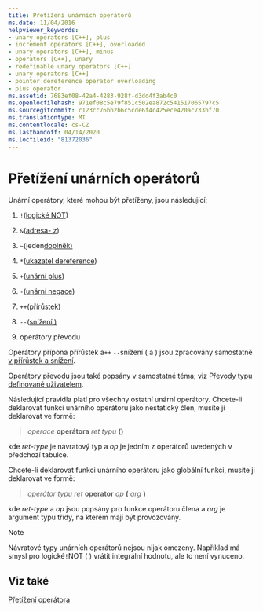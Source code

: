 ```yaml
---
title: Přetížení unárních operátorů
ms.date: 11/04/2016
helpviewer_keywords:
- unary operators [C++], plus
- increment operators [C++], overloaded
- unary operators [C++], minus
- operators [C++], unary
- redefinable unary operators [C++]
- unary operators [C++]
- pointer dereference operator overloading
- plus operator
ms.assetid: 7683ef08-42a4-4283-928f-d3dd4f3ab4c0
ms.openlocfilehash: 971ef08c5e79f851c502ea872c541517065797c5
ms.sourcegitcommit: c123cc76bb2b6c5cde6f4c425ece420ac733bf70
ms.translationtype: MT
ms.contentlocale: cs-CZ
ms.lasthandoff: 04/14/2020
ms.locfileid: "81372036"
---
```

# <a name="overloading-unary-operators"></a>Přetížení unárních operátorů

Unární operátory, které mohou být přetíženy, jsou následující:

1. `!`([logické NOT](../cpp/logical-negation-operator-exclpt.md))

1. `&`([adresa- z](../cpp/address-of-operator-amp.md))

1. `~`(jeden[doplněk)](../cpp/one-s-complement-operator-tilde.md)

1. `*`([ukazatel dereference](../cpp/indirection-operator-star.md))

1. `+`([unární plus](../cpp/additive-operators-plus-and.md))

1. `-`([unární negace](../cpp/additive-operators-plus-and.md))

1. `++`([přírůstek](../cpp/prefix-increment-and-decrement-operators-increment-and-decrement.md))

1. `--`([snížení )](../cpp/prefix-increment-and-decrement-operators-increment-and-decrement.md)

1. operátory převodu

Operátory přípona přírůstek a`++` `--`snížení ( a ) jsou zpracovány samostatně [v přírůstek a snížení](../cpp/increment-and-decrement-operator-overloading-cpp.md).

Operátory převodu jsou také popsány v samostatné téma; viz [Převody typu definované uživatelem](../cpp/user-defined-type-conversions-cpp.md).

Následující pravidla platí pro všechny ostatní unární operátory. Chcete-li deklarovat funkci unárního operátoru jako nestatický člen, musíte ji deklarovat ve formě:

> *operace* **operátora** *ret typu* **()**

kde *ret-type* je návratový typ a *op* je jedním z operátorů uvedených v předchozí tabulce.

Chcete-li deklarovat funkci unárního operátoru jako globální funkci, musíte ji deklarovat ve formě:

> *operátor typu ret* **operator** *op* **(** *arg* **)**

kde *ret-type* a *op* jsou popsány pro funkce operátoru člena a *arg* je argument typu třídy, na kterém mají být provozovány.

> [!NOTE]
> Návratové typy unárních operátorů nejsou nijak omezeny. Například má smysl pro logické`!`NOT ( ) vrátit integrální hodnotu, ale to není vynuceno.

## <a name="see-also"></a>Viz také

[Přetížení operátora](../cpp/operator-overloading.md)
